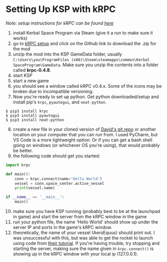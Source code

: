 # Setting Up KSP with kRPC

_Note: setup instructions for kRPC can be found [here](https://krpc.github.io/krpc/getting-started.html)_

1. install Kerbal Space Program via Steam (give it a run to make sure it works)
2. go to [kRPC setup](https://krpc.github.io/krpc/getting-started.html) and click on the Github link to download the .zip for the mod
3. unzip the mod into the KSP GameData folder, usually `C:\Users\you\ProgramFiles (x86)\Steam\steamapps\common\Kerbal SpaceProgram\GameData`. Make sure you unzip the contents into a folder called **krpc-0.4.8**.
4. start KSP
5. start a new game
6. you should see a window called kRPC v0.4.x. Some of the icons may be broken due to incompatible versioning.
7. Now you're ready to set up python. Get python downloaded/setup and install pip's `krpc`, `pyautogui`, and `neat-python`.
```console
$ pip3 install krpc
$ pip3 install pyautogui
$ pip3 install neat-python
```
8. create a new file in your cloned version of [David's git repo](https://github.com/Dcbaas/KSP-AI-Project) or another location on your computer that you can run from. I used PyCharm, but VS Code is a more lightweight option. Or if you can get a bash shell going on windows (or whichever OS you're using), that would probably be better.
9. the following code should get you started:
```python
import krpc

def main():
	conn = krpc.connect(name='Hello World')
	vessel = conn.space_center.active_vessel
	print(vessel.name)

if __name__ == '__main__':
	main()
```
10. make sure you have KSP running (probably best to be at the launchpad in game) and start the server from the kRPC window in the game
11. run your python file, the name 'Hello World' should show up under the server IP and ports in the game's kRPC window.
12. theoretically, the name of your vessel (AeroEquus) should print out. I was unsuccessful with this, but was able to get the rocket to launch using code from [their tutorial](https://krpc.github.io/krpc/tutorials/launch-into-orbit.html). If you're having trouble, try stopping and starting the server, making sure the name given in `krpc.connect()` is showing up in the kRPC window with your local ip (127.0.0.1).
